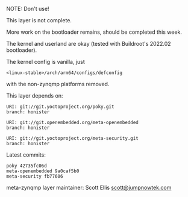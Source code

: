 NOTE: Don't use!

This layer is not complete.

More work on the bootloader remains, should be completed this week.

The kernel and userland are okay (tested with Buildroot's 2022.02 bootloader).

The kernel config is vanilla, just 

    <linux-stable>/arch/arm64/configs/defconfig

with the non-zynqmp platforms removed. 


This layer depends on:

    URI: git://git.yoctoproject.org/poky.git
    branch: honister

    URI: git://git.openembedded.org/meta-openembedded
    branch: honister

    URI: git://git.yoctoproject.org/meta-security.git
    branch: honister

Latest commits:

    poky 42735fc06d
    meta-openembedded 9a0caf5b0
    meta-security fb77606

meta-zynqmp layer maintainer: Scott Ellis <scott@jumpnowtek.com>
